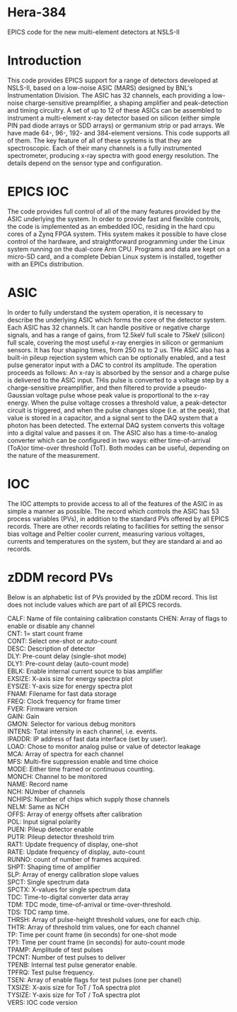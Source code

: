 # Hera-384
EPICS code for the new multi-element detectors at NSLS-II

# Introduction
This code provides EPICS support for a range of detectors developed at NSLS-II, based on a low-noise ASIC (MARS) designed by BNL's Instrumentation Division. The ASIC has 32 channels, each providing a low-noise charge-sensitive preamplifier, a shaping amplifier and peak-detection and timing circuitry. A set of up to 12 of these ASICs can be assembled to instrument a multi-element x-ray detector based on silicon (either simple PIN pad diode arrays or SDD arrays) or germanium strip or pad arrays. We have made 64-, 96-, 192- and 384-element versions. This code supports all of them.
The key feature of all of these systems is that they are spectroscopic. Each of their many channels is a fully instrumented spectrometer, producing x-ray spectra with good energy resolution. The details depend on the sensor type and configuration.

# EPICS IOC
The code provides full control of all of the many features provided by the ASIC underlying the system. In order to provide fast and flexible controls, the code is implemented as an embedded IOC, residing in the hard cpu cores of a Zynq FPGA system. THis system makes it possible to have close control of the hardware, and straightforward programming under the Linux system running on the dual-core Arm CPU. Programs and data are kept on a micro-SD card, and a complete Debian Linux system is installed, together with an EPICs distribution.

# ASIC
In order to fully understand the system operation, it is necessary to describe the underlying ASIC which forms the core of the detector system. Each ASIC has 32 channels. It can handle positive or negative charge signals, and has a range of gains, from 12.5keV full scale to 75keV (silicon) full scale, covering the most useful x-ray energies in silicon or germanium sensors. It has four shaping times, from 250 ns to 2 us. THe ASIC also has a built-in pileup rejection system which can be optionally enabled, and a test pulse generator input with a DAC to control its amplitude.
The operation proceeds as follows:
An x-ray is absorbed by the sensor and a charge pulse is delivered to the ASIC input. THis pulse is converted to a voltage step by a charge-sensitive preamplifier, and then filtered to provide a pseudo-Gaussian voltage pulse whose peak value is proportional to the x-ray energy. When the pulse voltage crosses a threshold value, a peak-detector circuit is triggered, and when the pulse changes slope (i.e. at the peak), that value is stored in a capacitor, and a signal sent to the DAQ system that a photon has been detected. The external DAQ system converts this voltage into a digital value and passes it on. The ASIC also has a time-to-analog converter which can be configured in two ways: either time-of-arrival (ToA)or time-over threshold (ToT). Both modes can be useful, depending on the nature of the measurement.

# IOC
The IOC attempts to provide access to all of the features of the ASIC in as simple a manner as possible. The record which controls the ASIC has 53 process variables (PVs), in addition to the standard PVs offered by all EPICS records. There are other records relating to facilities for setting the sensor bias voltage and Peltier cooler current, measuring various voltages, currents and temperatures on the system, but they are standard ai and ao records.

# zDDM record PVs

Below is an alphabetic list of PVs provided by the zDDM record. This list does not include values which are part of all EPICS records.

CALF:   Name of file containing calibration constants
CHEN: 	Array of flags to enable or disable any channel         
CNT: 	1= start count frame          
CONT:	Select one-shot or auto-count       
DESC:   Description of detector                        
DLY:	Pre-count delay (single-shot mode)    
DLY1:	Pre-count delay (auto-count mode)     
EBLK:	Enable internal current source to bias amplifier   
EXSIZE:	X-axis size for energy spectra plot   
EYSIZE:	Y-axis size for energy spectra plot    
FNAM:	Filename for fast data storage     
FREQ:	Clock frequency for frame timer     
FVER:	Firmware version     
GAIN:	Gain      
GMON:	Selector for various debug monitors                 
INTENS:	Total intensity in each channel, i.e. events.    
IPADDR:	IP address of fast data interface (set by user).     
LOAO:	Chose to monitor analog pulse or value of detector leakage   
MCA:	Array of spectra for each channel       
MFS:	Multi-fire suppression enable and time choice     
MODE:	Either time framed or continuous counting.    
MONCH:	Channel to be monitored      
NAME:	Record name       
NCH:	NUmber of channels      
NCHIPS:	Number of chips which supply those channels     
NELM:	Same as NCH     
OFFS:	Array of energy offsets after calibration                       
POL:	Input signal polarity   
PUEN:	Pileup detector enable     
PUTR:	Pileup detector threshold trim            
RAT1:	Update frequency of display, one-shot               
RATE:	Update frequency of display, auto-count    
RUNNO:	count of number of frames acquired.          
SHPT:	Shaping time of amplifier    
SLP:	Array of energy calibration slope values    
SPCT:	Single spectrum data    
SPCTX:	X-values for single spectrum data      
TDC:	Time-to-digital converter data array     
TDM:	TDC mode, time-of-arrival or time-over-threshold.    
TDS:	TDC ramp time.     
THRSH:	Array of pulse-height threshold values, one for each chip.     
THTR:	Array of threshold trim values, one for each channel      
TP:	Time per count frame (in seconds) for one-shot mode     
TP1:	Time per count frame (in seconds) for auto-count mode    
TPAMP:	Amplitude of test pulses     
TPCNT:	Number of test pulses to deliver     
TPENB:	Internal test pulse generator enable.    
TPFRQ:	Test pulse frequency.    
TSEN:	Array of enable flags for test pulses (one per chanel)         
TXSIZE:	X-axis size for ToT / ToA spectra plot    
TYSIZE:	Y-axis size for ToT / ToA spectra plot    
VERS:	IOC code version             

